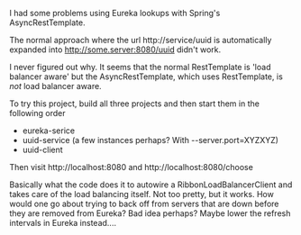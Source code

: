 I had some problems using Eureka lookups with Spring's AsyncRestTemplate. 

The normal approach where the url http://service/uuid is automatically expanded into http://some.server:8080/uuid didn't work. 

I never figured out why. It seems that the normal RestTemplate is 'load balancer aware' but the AsyncRestTemplate, which uses RestTemplate, is *not* load balancer aware. 

To try this project, build all three projects and then start them in the following order

* eureka-serice
* uuid-service (a few instances perhaps? With --server.port=XYZXYZ)
* uuid-client

Then visit http://localhost:8080 and http://localhost:8080/choose

Basically what the code does it to autowire a RibbonLoadBalancerClient and takes care of the load balancing itself. Not too pretty, but it works. How would one go about trying to back off from servers that are down before they are removed from Eureka? Bad idea perhaps? Maybe lower the refresh intervals in Eureka instead....
